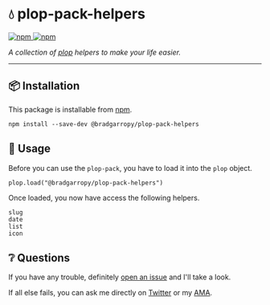 # 💧 plop-pack-helpers

<a href="https://npmjs.com/package/@bradgarropy/plop-pack-helpers">
    <img alt="npm" src="https://img.shields.io/npm/v/@bradgarropy/plop-pack-helpers.svg?style=flat-square">
</a>

<a href="https://npmjs.com/package/@bradgarropy/plop-pack-helpers">
    <img alt="npm" src="https://img.shields.io/npm/dt/@bradgarropy/plop-pack-helpers?style=flat-square">
</a>

_A collection of [plop][plop] helpers to make your life easier._

---

## 📦 Installation

This package is installable from [npm][npm].

```
npm install --save-dev @bradgarropy/plop-pack-helpers
```

## 🥑 Usage

Before you can use the `plop-pack`, you have to load it into the `plop` object.

```
plop.load("@bradgarropy/plop-pack-helpers")
```

Once loaded, you now have access the following helpers.

`slug`  
`date`  
`list`  
`icon`

## ❔ Questions

If you have any trouble, definitely [open an issue][issue] and I'll take a look.

If all else fails, you can ask me directly on [Twitter][twitter] or my [AMA][ama].

[plop]: https://plopjs.com
[npm]: https://npmjs.com
[issue]: https://github.com/bradgarropy/plop-pack-helpers/issues
[twitter]: https://twitter.com/bradgarropy
[ama]: https://github.com/bradgarropy/ama
